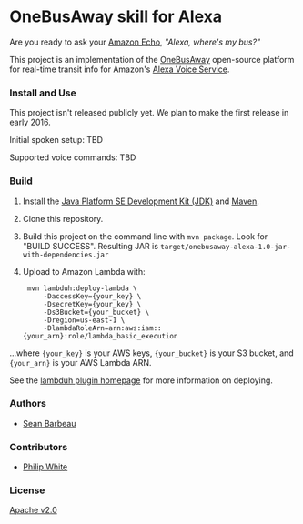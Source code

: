 # OneBusAway skill for Alexa

Are you ready to ask your [Amazon Echo](http://www.amazon.com/echo), *"Alexa, where's my bus?"*

This project is an implementation of the [OneBusAway](http://onebusaway.org/) open-source platform for real-time transit info for Amazon's [Alexa Voice Service](https://developer.amazon.com/public/solutions/alexa/alexa-voice-service).

### Install and Use

This project isn't released publicly yet.  We plan to make the first release in early 2016.

Initial spoken setup: TBD

Supported voice commands: TBD

### Build

1. Install the [Java Platform SE Development Kit (JDK)](http://www.oracle.com/technetwork/java/javase/downloads/index.html) and [Maven](https://maven.apache.org/).
1. Clone this repository.
1. Build this project on the command line with `mvn package`.  Look for "BUILD SUCCESS". Resulting JAR is `target/onebusaway-alexa-1.0-jar-with-dependencies.jar`
1. Upload to Amazon Lambda with:

        mvn lambduh:deploy-lambda \
            -DaccessKey={your_key} \
            -DsecretKey={your_key} \
            -Ds3Bucket={your_bucket} \
            -Dregion=us-east-1 \
            -DlambdaRoleArn=arn:aws:iam::{your_arn}:role/lambda_basic_execution

  ...where `{your_key}` is your AWS keys, `{your_bucket}` is your S3 bucket, and `{your_arn}` is your AWS Lambda ARN.
  
See the [lambduh plugin homepage](https://github.com/SeanRoy/lambduh-maven-plugin) for more information on deploying.

### Authors
* [Sean Barbeau](https://github.com/barbeau)

### Contributors
* [Philip White](https://github.com/philipmw)

### License

[Apache v2.0](http://www.apache.org/licenses/LICENSE-2.0)
